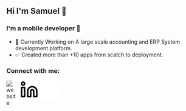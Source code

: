 ## Hi I'm Samuel 👋

### I'm a mobile developer 📲

- 🏹 Currently Working on A large scale accounting and ERP System development platform.
- ✅ Created more than +10 apps from scatch to deployment.

### Connect with me:

[<img align="left" alt="website" width="26px" src="https://site-assets.fontawesome.com/releases/v5.15.4/svgs/solid/globe.svg" style="padding-right:10px;" />][Portfolio]


[![website](./img/linkedin-light.svg)](https://www.linkedin.com/in/yousef-orabi-80611b196#gh-light-mode-only)
[![website](./img/linkedin-dark.svg)](https://www.linkedin.com/in/yousef-orabi-80611b196#gh-dark-mode-only)
&nbsp;&nbsp;




[linkedin]: www.linkedin.com/in/samuel-anis-318941318
[Portfolio]:https://samuelanis.framer.website/
